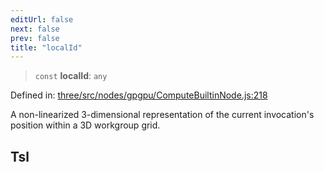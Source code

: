 ```yaml
---
editUrl: false
next: false
prev: false
title: "localId"
---
```


> `const` **localId**: `any`

Defined in: [three/src/nodes/gpgpu/ComputeBuiltinNode.js:218](https://github.com/DefinitelyMaybe/three-i18n/blob/fa57b79433d1c349ffb23a78727299c8d4190136/three/src/nodes/gpgpu/ComputeBuiltinNode.js#L218)

A non-linearized 3-dimensional representation of the current invocation's position within a 3D workgroup grid.

## Tsl
